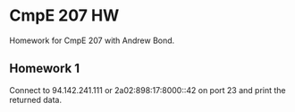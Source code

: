 CmpE 207 HW
===========

Homework for CmpE 207 with Andrew Bond.


Homework 1
----------

Connect to 94.142.241.111 or 2a02:898:17:8000::42 on port 23 and print the
returned data.
